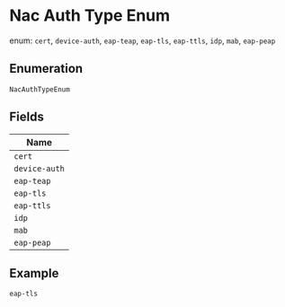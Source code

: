 
# Nac Auth Type Enum

enum: `cert`, `device-auth`, `eap-teap`, `eap-tls`, `eap-ttls`, `idp`, `mab`, `eap-peap`

## Enumeration

`NacAuthTypeEnum`

## Fields

| Name |
|  --- |
| `cert` |
| `device-auth` |
| `eap-teap` |
| `eap-tls` |
| `eap-ttls` |
| `idp` |
| `mab` |
| `eap-peap` |

## Example

```
eap-tls
```

